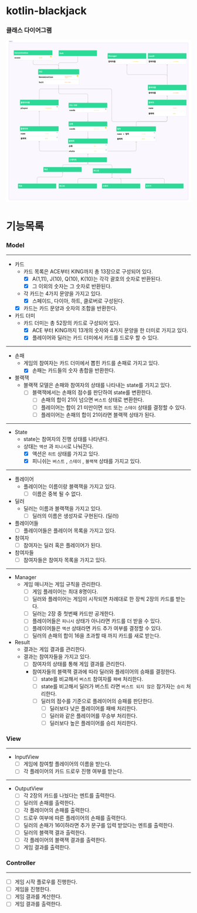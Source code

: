 # kotlin-blackjack

### 클래스 다이어그램
![Section 2.png](image%2FSection%202.png)

# 기능목록

### Model

---
- 카드
  - 카드 목록은 ACE부터 KING까지 총 13장으로 구성되어 있다.
    - [x] A(1,11), J(10), Q(10), K(10)는 각각 괄호의 숫자로 반환된다.
    - [x] 그 이외의 숫자는 그 숫자로 반환된다.
  - 각 카드는 4가지 문양을 가지고 있다.
    - [x] 스페이드, 다이아, 하트, 클로버로 구성된다. 
  - [x] 카드는 카드 문양과 숫자의 조합을 반환한다.
- 카드 더미
  - 카드 더미는 총 52장의 카드로 구성되어 있다.
    - [x] ACE 부터 KING까지 13개의 숫자와 4가지 문양을 한 더미로 가지고 있다.
    - [x] 플레이어와 딜러는 카드 더미에서 카드를 드로우 할 수 있다.
---
- 손패
  - 게임의 참여자는 카드 더미에서 뽑힌 카드를 손패로 가지고 있다.
    - [x] 손패는 카드들의 숫자 총합을 반환한다.
- 블랙잭
  - 블랙잭 모델은 손패와 참여자의 상태를 나타내는 state를 가지고 있다.
    - [ ] 블랙잭에서는 손패의 점수를 판단하여 state를 변환한다.
      - [ ] 손패의 합이 21이 넘으면 `버스트` 상태로 변환한다.
      - [ ] 플레이어는 합이 21 미만이면 `히트` 또는 `스테이` 상태를 결정할 수 있다.
      - [ ] 플레이어는 손패의 합이 21이라면 블랙잭 상태가 된다.
---
- State
  - state는 참여자의 진행 상태를 나타낸다.
  - 상태는 `액션` 과 `피니시`로 나눠진다.
    - [x] 액션은 `히트` 상태를 가지고 있다.
    - [x] 피니쉬는 `버스트` , `스테이` , `블랙잭` 상태를 가지고 있다.
---
- 플레이어
  - 플레이어는 이름이랑 블랙잭을 가지고 있다.
    - [ ] 이름은 중복 될 수 없다.
- 딜러
  - 딜러는 이름과 블랙잭을 가지고 있다.
    - [ ] 딜러의 이름은 생성자로 구현된다. (딜러)
- 플레이어들
  - [ ] 플레이어들은 플레이어 목록을 가지고 있다.
- 참여자
  - [ ] 참여자는 딜러 혹은 플레이어가 된다.
- 참여자들
  - [ ] 참여자들은 참여자 목록을 가지고 있다.
---
- Manager
  - 게임 매니저는 게임 규칙을 관리한다.
    - [ ] 게임 플레이어는 최대 8명이다.
    - [ ] 딜러와 플레이어는 게임이 시작되면 차례대로 한 장씩 2장의 카드를 받는다.
    - [ ] 딜러는 2장 중 첫번째 카드만 공개한다.
    - [ ] 플레이어들은 `피니시` 상태가 아니라면 카드를 더 받을 수 있다.
    - [ ] 플레이어들은 `액션` 상태라면 카드 추가 여부를 결정할 수 있다. 
    - [ ] 딜러의 손패의 합이 16을 초과할 때 까지 카드를 새로 받는다. 
- Result
  - 결과는 게임 결과를 관리한다.
  - 결과는 참여자들을 가지고 있다.
    - [ ] 참여자의 상태를 통해 게임 결과를 관리한다.
    - 참여자들의 블랙잭 결과에 따라 딜러와 플레이어의 승패를 결정한다.
      - [ ] state를 비교해서 `버스트` 참여자를 `패배` 처리한다.
      - [ ] state를 비고해서 딜러가 버스트 라면 `버스트 되지 않은` 참가자는 `승리` 처리한다. 
      - [ ] 딜러의 점수를 기준으로 플레이어의 승패를 판단한다.
        - [ ] 딜러보다 낮은 플레이어를 패배 처리한다.
        - [ ] 딜러와 같은 플레이어를 무승부 처리한다.
        - [ ] 딜러보다 높은 플레이어를 승리 처리한다.

### View

---
- InputView
  - [ ] 게임에 참여할 플레이어의 이름을 받는다.
  - [ ] 각 플레이어의 카드 드로우 진행 여부를 받는다.
---
- OutputView
  - [ ] 각 2장의 카드를 나눴다는 멘트를 출력한다.
  - [ ] 딜러의 손패를 출력한다.
  - [ ] 각 플레이어의 손패를 출력한다.
  - [ ] 드로우 여부에 따른 플레이어의 손패를 출력한다.
  - [ ] 딜러의 손패가 16이하라면 추가 문구를 입력 받았다는 멘트를 출력한다.
  - [ ] 딜러의 블랙잭 결과 출력한다.
  - [ ] 각 플레이어의 블랙잭 결과를 출력한다.
  - [ ] 게임 결과를 출력한다.

### Controller

---
- [ ] 게임 시작 플로우를 진행한다.
- [ ] 게임을 진행한다.
- [ ] 게임 결과를 계산한다.
- [ ] 게임 결과를 출력한다.
